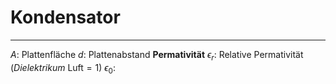 # Kondensator
___
$A$: Plattenfläche
$d$: Plattenabstand
**Permativität**
$\epsilon_r$: Relative Permativität (*Dielektrikum* Luft$=1$)
$\epsilon_0$: 
